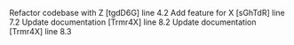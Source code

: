 Refactor codebase with Z [tgdD6G] line 4.2
Add feature for X [sGhTdR] line 7.2
Update documentation [Trmr4X] line 8.2
Update documentation [Trmr4X] line 8.3
